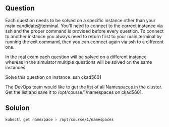 ## Question
Each question needs to be solved on a specific instance other than your main candidate@terminal. You'll need to connect to the correct instance via ssh and the proper command is provided before every question. To connect to another instance you always need to return first to your main terminal by running the exit command, then you can connect again via ssh to a different one.

In the real exam each question will be solved on a different instance whereas in the simulator multiple questions will be solved on the same instances.

Solve this question on instance: ssh ckad5601

The DevOps team would like to get the list of all Namespaces in the cluster. Get the list and save it to /opt/course/1/namespaces on ckad5601.

## Soluion

```sh
kubectl get namespace > /opt/course/1/namespaces
```